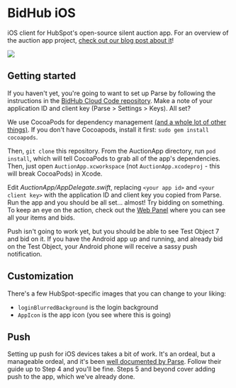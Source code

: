 BidHub iOS
==============
iOS client for HubSpot's open-source silent auction app. For an overview of the auction app project, [check out our blog post about it](http://dev.hubspot.com/blog/building-an-auction-app-in-a-weekend)!

![](http://i.imgur.com/qYtj1hAl.jpg)

## Getting started
If you haven't yet, you're going to want to set up Parse by following the instructions in the [BidHub Cloud Code repository](https://github.com/HubSpot/BidHub-CloudCode). Make a note of your application ID and client key (Parse > Settings > Keys). All set?

We use CocoaPods for dependency management [(and a whole lot of other things)](http://dev.hubspot.com/blog/architecting-a-large-ios-app-with-cocoapods). If you don't have Cocoapods, install it first: `sudo gem install cocoapods`.

Then, `git clone` this repository. From the AuctionApp directory, run `pod install`, which will tell CocoaPods to grab all of the app's dependencies. Then, just open `AuctionApp.xcworkspace` (not `AuctionApp.xcodeproj` - this will break CocoaPods) in Xcode. 

Edit *AuctionApp/AppDelegate.swift*, replacing `<your app id>` and `<your client key>` with the application ID and client key you copied from Parse. Run the app and you should be all set... almost! Try bidding on something. To keep an eye on the action, check out the [Web Panel](https://github.com/HubSpot/BidHub-WebAdmin) where you can see all your items and bids.

Push isn't going to work yet, but you should be able to see Test Object 7 and bid on it. If you have the Android app up and running, and already bid on the Test Object, your Android phone will receive a sassy push notification.

## Customization

There's a few HubSpot-specific images that you can change to your liking:
* `loginBlurredBackground` is the login background
* `AppIcon` is the app icon (you see where this is going)

## Push
Setting up push for iOS devices takes a bit of work. It's an ordeal, but a manageable ordeal, and it's been [well documented by Parse](https://parse.com/tutorials/ios-push-notifications). Follow their guide up to Step 4 and you'll be fine. Steps 5 and beyond cover adding push to the app, which we've already done.
